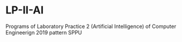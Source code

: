 # LP-II-AI
Programs of Laboratory Practice 2 (Artificial Intelligence) of Computer Engineerign 2019 pattern SPPU
